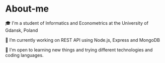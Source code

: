 # About-me
🎓 I'm a student of Informatics and Econometrics at the University of Gdansk, Poland

🚧 I’m currently working on REST API using Node.js, Express and MongoDB

🐧 I'm open to learning new things and trying different technologies and coding languages.

